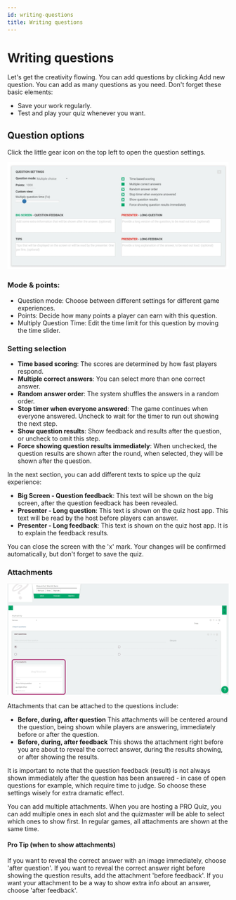 ```yaml
---
id: writing-questions
title: Writing questions
---
```


# Writing questions
Let's get the creativity flowing. You can add questions by clicking Add new question. You can add as many questions 
as you need. Don't forget these basic elements:
 * Save your work regularly.
 * Test and play your quiz whenever you want.

## Question options
Click the little gear icon on the top left to open the question settings.

![Question options](../../assets/images/question-options.png)

### Mode & points:
 * Question mode: Choose between different settings for different game experiences.
 * Points: Decide how many points a player can earn with this question.
 * Multiply Question Time: Edit the time limit for this question by moving the time slider.
 
### Setting selection
 * **Time based scoring**: The scores are determined by how fast players respond.
 * **Multiple correct answers**: You can select more than one correct answer.
 * **Random answer order**: The system shuffles the answers in a random order.
 * **Stop timer when everyone answered**: The game continues when everyone answered. Uncheck to wait for the timer to run out showing the next step.
 * **Show question results**: Show feedback and results after the question, or uncheck to omit this step.
 * **Force showing question results immediately**: When unchecked, the question results are shown after the round, when selected, they will be shown after the question.
 
In the next section, you can add different texts to spice up the quiz experience:
 * **Big Screen - Question feedback**: This text will be shown on the big screen, after the question feedback has been revealed.
 * **Presenter - Long question**: This text is shown on the quiz host app. This text will be read by the host before players can answer.
 * **Presenter - Long feedback**: This text is shown on the quiz host app. It is to explain the feedback results.

You can close the screen with the 'x' mark. Your changes will be confirmed automatically, but don't forget to save the quiz.


### Attachments

![Question attachments](../../assets/images/question-attachments.png)

Attachments that can be attached to the questions include:

* **Before, during, after question** This attachments will be centered around the question, 
    being shown while players are answering, immediately before or after the question.
* **Before, during, after feedback** This shows the attachment right before you are about to reveal the correct answer, 
    during the results showing, or after showing the results.

It is important to note that the question feedback (result) is not always shown immediately after the question has been 
answered - in case of open questions for example, which require time to judge. So choose these settings 
wisely for extra dramatic effect.

You can add multiple attachments. When you are hosting a PRO Quiz, you can add multiple ones in each slot and the 
quizmaster will be able to select which ones to show first. In regular games, all attachments are shown at the same time.

#### Pro Tip (when to show attachments)
If you want to reveal the correct answer with an image immediately, choose 'after question'. If you want to reveal 
the correct answer right before showing the question results, add the attachment 'before feedback'. 
If you want your attachment to be a way to show extra info about an answer, choose 'after feedback'.

